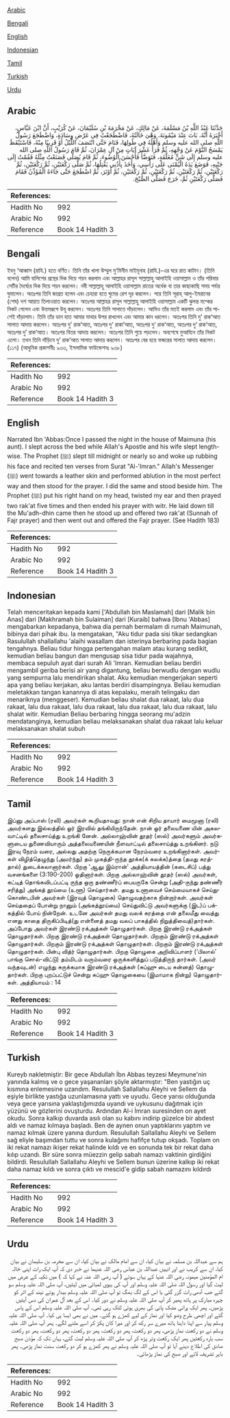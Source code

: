 [Arabic](#arabic)

[Bengali](#bengali)

[English](#english)

[Indonesian](#indonesian)

[Tamil](#tamil)

[Turkish](#turkish)

[Urdu](#urdu)

## Arabic


<div dir="rtl" lang="ar" style={{fontSize:'larger',backgroundColor:'#f8f9fa',padding:20}}>
حَدَّثَنَا عَبْدُ اللَّهِ بْنُ مَسْلَمَةَ، عَنْ مَالِكٍ، عَنْ مَخْرَمَةَ بْنِ سُلَيْمَانَ، عَنْ كُرَيْبٍ، أَنَّ ابْنَ عَبَّاسٍ، أَخْبَرَهُ أَنَّهُ، بَاتَ عِنْدَ مَيْمُونَةَ، وَهْىَ خَالَتُهُ، فَاضْطَجَعْتُ فِي عَرْضِ وِسَادَةٍ، وَاضْطَجَعَ رَسُولُ اللَّهِ صلى الله عليه وسلم وَأَهْلُهُ فِي طُولِهَا، فَنَامَ حَتَّى انْتَصَفَ اللَّيْلُ أَوْ قَرِيبًا مِنْهُ، فَاسْتَيْقَظَ يَمْسَحُ النَّوْمَ عَنْ وَجْهِهِ، ثُمَّ قَرَأَ عَشْرَ آيَاتٍ مِنْ آلِ عِمْرَانَ، ثُمَّ قَامَ رَسُولُ اللَّهِ صلى الله عليه وسلم إِلَى شَنٍّ مُعَلَّقَةٍ، فَتَوَضَّأَ فَأَحْسَنَ الْوُضُوءَ، ثُمَّ قَامَ يُصَلِّي فَصَنَعْتُ مِثْلَهُ فَقُمْتُ إِلَى جَنْبِهِ، فَوَضَعَ يَدَهُ الْيُمْنَى عَلَى رَأْسِي، وَأَخَذَ بِأُذُنِي يَفْتِلُهَا، ثُمَّ صَلَّى رَكْعَتَيْنِ، ثُمَّ رَكْعَتَيْنِ، ثُمَّ رَكْعَتَيْنِ، ثُمَّ رَكْعَتَيْنِ، ثُمَّ رَكْعَتَيْنِ، ثُمَّ رَكْعَتَيْنِ، ثُمَّ أَوْتَرَ، ثُمَّ اضْطَجَعَ حَتَّى جَاءَهُ الْمُؤَذِّنُ فَقَامَ فَصَلَّى رَكْعَتَيْنِ ثُمَّ، خَرَجَ فَصَلَّى الصُّبْحَ‏.‏
</div>
<div style={{backgroundColor:'#f8f9fa',padding:20, marginBottom: 10}}><table> <thead> <tr> <th>References:</th> <th></th> </tr> </thead> <tbody><tr><td>Hadith No</td><td>992</td></tr><tr><td>Arabic No</td><td>992</td></tr><tr><td>Reference</td><td>Book 14 Hadith 3</td></tr></tbody></table></div>

## Bengali


<div dir="ltr" lang="bn" style={{fontSize:'larger',backgroundColor:'#f8f9fa',padding:20}}>
ইবনু ‘আব্বাস (রাযি.) হতে বর্ণিত। তিনি তাঁর খালা উম্মুল মু‘মিনীন মাইমূনাহ (রাযি.)-এর ঘরে রাত কাটান। (তিনি বলেন) আমি বালিশের প্রস্থের দিক দিয়ে শয়ন করলাম এবং আল্লাহর রাসূল সাল্লাল্লাহু আলাইহি ওয়াসাল্লাম ও তাঁর পরিবার সেটির দৈর্ঘ্যের দিক দিয়ে শয়ন করলেন। নবী সাল্লাল্লাহু আলাইহি ওয়াসাল্লাম রাতের অর্ধেক বা তার কাছাকাছি সময় পর্যন্ত ঘুমালেন। অতঃপর তিনি জাগ্রত হলেন এবং চেহারা হতে ঘুমের রেশ দূর করলেন। পরে তিনি সূরাহ্ আলু-ইমরানের (শেষ) দশ আয়াত তিলাওয়াত করলেন। অতঃপর আল্লাহর রাসূল সাল্লাল্লাহু আলাইহি ওয়াসাল্লাম একটি ঝুলন্ত মশ্কের নিকট গেলেন এবং উত্তমরূপে উযূ করলেন। অতঃপর তিনি সালাতে দাঁড়ালেন। আমিও তাঁর মতই করলাম এবং তাঁর পাশেই দাঁড়ালাম। তিনি তাঁর ডান হাত আমার মাথার উপর রাখলেন এবং আমার কান ধরলেন। অতঃপর তিনি দু’ রাক‘আত সালাত আদায় করলেন। অতঃপর দু’ রাক‘আত, অতঃপর দু‘ রাকা’আত, অতঃপর দু‘ রাক‘আত, অতঃপর দু‘ রাক‘আত, অতঃপর দু’ রাক‘আত। অতঃপর বিতর আদায় করলেন। অতঃপর তিনি শুয়ে পড়লেন। অবশেষে মুআয্যিন তাঁর নিকট এলো। তখন তিনি দাঁড়িযে দু‘ রাক‘আত সালাত আদায় করলেন। অতঃপর বের হয়ে ফজরের সালাত আদায় করলেন। (১১৭) (আধুনিক প্রকাশনীঃ ৯৩৩, ইসলামিক ফাউন্ডেশনঃ ৯৩৮)
</div>
<div style={{backgroundColor:'#f8f9fa',padding:20, marginBottom: 10}}><table> <thead> <tr> <th>References:</th> <th></th> </tr> </thead> <tbody><tr><td>Hadith No</td><td>992</td></tr><tr><td>Arabic No</td><td>992</td></tr><tr><td>Reference</td><td>Book 14 Hadith 3</td></tr></tbody></table></div>

## English


<div dir="ltr" lang="en" style={{fontSize:'larger',backgroundColor:'#f8f9fa',padding:20}}>
Narrated Ibn 'Abbas:Once I passed the night in the house of Maimuna (his aunt). I slept across the bed while Allah's Apostle and his wife slept length-wise. The Prophet (ﷺ) slept till midnight or nearly so and woke up rubbing his face and recited ten verses from Surat "Al-'Imran." Allah's Messenger (ﷺ) went towards a leather skin and performed ablution in the most perfect way and then stood for the prayer. I did the same and stood beside him. The Prophet (ﷺ) put his right hand on my head, twisted my ear and then prayed two rak'at five times and then ended his prayer with witr. He laid down till the Mu'adh-dhin came then he stood up and offered two rak'at (Sunnah of Fajr prayer) and then went out and offered the Fajr prayer. (See Hadith 183)
</div>
<div style={{backgroundColor:'#f8f9fa',padding:20, marginBottom: 10}}><table> <thead> <tr> <th>References:</th> <th></th> </tr> </thead> <tbody><tr><td>Hadith No</td><td>992</td></tr><tr><td>Arabic No</td><td>992</td></tr><tr><td>Reference</td><td>Book 14 Hadith 3</td></tr></tbody></table></div>

## Indonesian


<div dir="ltr" lang="id" style={{fontSize:'larger',backgroundColor:'#f8f9fa',padding:20}}>
Telah menceritakan kepada kami ['Abdullah bin Maslamah] dari [Malik bin Anas] dari [Makhramah bin Sulaiman] dari [Kuraib] bahwa [Ibnu 'Abbas] mengabarkan kepadanya, bahwa dia pernah bermalam di rumah Maimunah, bibinya dari pihak ibu. Ia mengatakan, "Aku tidur pada sisi tikar sedangkan Rasulullah shallallahu 'alaihi wasallam dan isterinya berbaring pada bagian tengahnya. Beliau tidur hingga pertengahan malam atau kurang sedikit, kemudian beliau bangun dan mengusap sisa tidur pada wajahnya, membaca sepuluh ayat dari surah Ali 'Imran. Kemudian beliau berdiri mengambil geriba berisi air yang digantung, beliau berwudlu dengan wudlu yang sempurna lalu mendirikan shalat. Aku kemudian mengerjakan seperti apa yang beliau kerjakan, aku lantas berdiri disampingnya. Beliau kemudian meletakkan tangan kanannya di atas kepalaku, meraih telingaku dan menariknya (menggeser). Kemudian beliau shalat dua rakaat, lalu dua rakaat, lalu dua rakaat, lalu dua rakaat, lalu dua rakaat, lalu dua rakaat, lalu shalat witir. Kemudian Beliau berbaring hingga seorang mu'adzin mendatanginya, kemudian beliau melaksanakan shalat dua rakaat lalu keluar melaksanakan shalat subuh
</div>
<div style={{backgroundColor:'#f8f9fa',padding:20, marginBottom: 10}}><table> <thead> <tr> <th>References:</th> <th></th> </tr> </thead> <tbody><tr><td>Hadith No</td><td>992</td></tr><tr><td>Arabic No</td><td>992</td></tr><tr><td>Reference</td><td>Book 14 Hadith 3</td></tr></tbody></table></div>

## Tamil


<div dir="ltr" lang="ta" style={{fontSize:'larger',backgroundColor:'#f8f9fa',padding:20}}>
இப்னு அப்பாஸ் (ரலி) அவர்கள் கூறியதாவது: நான் என் சிறிய தாயார் மைமூனா (ரலி) அவர்களது இல்லத்தில் ஓர் இரவில் தங்கியிருந்தேன். நான் ஓர் தலையணை யின் அகலவாட்டில் தலைசாய்த்து உறங்கி னேன். அல்லாஹ்வின் தூதர் (ஸல்) அவர்களும் அவர்களுடைய துணைவியாரும் அத்தலையணையின் நீளவாட்டில் தலைசாய்த்து உறங்கினர். நடு இரவு நேரம் வரை, அல்லது அதற்கு நெருக்கமான நேரம்வரை உறங்கினார்கள். அவர்கள் விழித்தெழுந்து (அமர்ந்து) தம் முகத்தி-ருந்த தூக்க(க் கலக்க)த்தை (தமது கரத்தால்) துடைக்கலானார்கள். பிறகு ‘ஆலு இம்ரான்’ அத்தியாயத்தின் (கடைசிப்) பத்து வசனங்களை (3:190-200) ஓதினார்கள். பிறகு அல்லாஹ்வின் தூதர் (ஸல்) அவர்கள், கட்டித் தொங்கவிடப்பட்டி ருந்த ஒரு தண்ணீர்ப் பையருகே சென்று (அதி-ருந்து தண்ணீர் சரித்து) அங்கத் தூய்மை (உளூ) செய்தார்கள். தமது உளூவைச் செம்மையாகச் செய்துகொண்டபின் அவர்கள் (இரவுத் தொழுகை) தொழுவதற்காக நின்றார்கள். அவர்கள் செய்ததைப் போன்று நானும் (அங்கத்தூய்மை) செய்துவிட்டு அவர்களுக்கு (இட)ப் பக்கத்தில் போய் நின்றேன். உடனே அவர்கள் தமது வலக் கரத்தை என் தலைமீது வைத்து எனது காதை திருகிப்பிடித்(து என்னைத் தமது வலப் பாகத்தில் நிறுத்திவைத்)தார்கள். அப்போது அவர்கள் இரண்டு ரக்அத்கள் தொழுதார்கள். பிறகு இரண்டு ரக்அத்கள் தொழுதார்கள். பிறகு இரண்டு ரக்அத்கள் தொழுதார்கள். பிறகும் இரண்டு ரக்அத்கள் தொழுதார்கள். பிறகும் இரண்டு ரக்அத்கள் தொழுதார்கள். பிறகும் இரண்டு ரக்அத்கள் தொழுதார்கள். பின்பு வித்ர் தொழுதார்கள். பிறகு தொழுகை அறிவிப்பாளர் (‘பிலால்’ பாங்கு சொல்-விட்டு) தம்மிடம் வரும்வரை ஒருக்களித்துப் படுத்திருந் தார்கள். (அவர் வந்தவுடன்) எழுந்து சுருக்கமாக இரண்டு ரக்அத்கள் (சுப்ஹு டைய சுன்னத்) தொழுதார்கள். பிறகு புறப்பட்டுச் சென்று சுப்ஹு தொழுகையை (இமாமாக நின்று) தொழுதார்கள். அத்தியாயம் : 14
</div>
<div style={{backgroundColor:'#f8f9fa',padding:20, marginBottom: 10}}><table> <thead> <tr> <th>References:</th> <th></th> </tr> </thead> <tbody><tr><td>Hadith No</td><td>992</td></tr><tr><td>Arabic No</td><td>992</td></tr><tr><td>Reference</td><td>Book 14 Hadith 3</td></tr></tbody></table></div>

## Turkish


<div dir="ltr" lang="tr" style={{fontSize:'larger',backgroundColor:'#f8f9fa',padding:20}}>
Kureyb nakletmiştir: Bir gece Abdullah İbn Abbas teyzesi Meymune'nin yanında kalmış ve o gece yaşananları şöyle aktarmıştır: "Ben yastığın uç kısmına enlemesine uzandım. Resulullah Sallallahu Aleyhi ve Sellem da eşiyle birlikte yastığa uzunlamasına yattı ve uyudu. Gece yarısı olduğunda veya gece yarısına yaklaştığımızda uyandı ve uykusunu dağıtmak için yüzünü ve gözlerini ovuştur­du. Ardından Al-i İmran suresinden on ayet okudu. Sonra kalkıp duvarda asılı olan su kabını indirip güzelce bir abdest aldı ve namaz kılmaya başladı. Ben de aynen onun yaptıklarını yaptım ve namaz kılmak üzere yanına durdum. Resulullah Sallallahu Aleyhi ve Sellem sağ eliyle başımdan tuttu ve sonra kulağımı hafifçe tutup okşadı. Toplam on iki rekat namazı ikişer rekat halinde kıldı ve en sonunda tek bir rekat daha kılıp uzandı. Bir süre sonra müezzin gelip sabah namazı vaktinin girdiğini bildirdi. Resulullah Sallallahu Aleyhi ve Sellem bunun üzerine kalkıp iki rekat daha namaz kıldı ve sonra çıktı ve mescid'e gidip sabah namazını kıldırdı
</div>
<div style={{backgroundColor:'#f8f9fa',padding:20, marginBottom: 10}}><table> <thead> <tr> <th>References:</th> <th></th> </tr> </thead> <tbody><tr><td>Hadith No</td><td>992</td></tr><tr><td>Arabic No</td><td>992</td></tr><tr><td>Reference</td><td>Book 14 Hadith 3</td></tr></tbody></table></div>

## Urdu


<div dir="rtl" lang="ur" style={{fontSize:'larger',backgroundColor:'#f8f9fa',padding:20}}>
ہم سے عبداللہ بن مسلمہ نے بیان کیا، ان سے امام مالک نے بیان کیا، ان سے مخرمہ بن سلیمان نے بیان کیا، ان سے کریب نے اور انہیں عبداللہ بن عباس رضی اللہ عنہما نے خبر دی کہ آپ ایک رات اپنی خالہ ام المؤمنین میمونہ رضی اللہ عنہا کے یہاں سوئے ( آپ رضی اللہ عنہ نے کہا کہ ) میں تکیہ کے عرض میں لیٹ گیا اور رسول اللہ صلی اللہ علیہ وسلم اور آپ کی بیوی لمبائی میں لیٹیں، آپ صلی اللہ علیہ وسلم سو گئے جب آدھی رات گزر گئی یا اس کے لگ بھگ تو آپ صلی اللہ علیہ وسلم بیدار ہوئے نیند کے اثر کو چہرہ مبارک پر ہاتھ پھیر کر آپ صلی اللہ علیہ وسلم نے دور کیا۔ اس کے بعد آل عمران کی دس آیتیں پڑھیں۔ پھر ایک پرانی مشک پانی کی بھری ہوئی لٹک رہی تھی۔ آپ صلی اللہ علیہ وسلم اس کے پاس گئے اور اچھی طرح وضو کیا اور نماز کے لیے کھڑے ہو گئے۔ میں نے بھی ایسا ہی کیا۔ آپ صلی اللہ علیہ وسلم پیار سے اپنا داہنا ہاتھ میرے سر رکھ کر اور میرا کان پکڑ کر اسے ملنے لگے۔ پھر آپ صلی اللہ علیہ وسلم نے دو رکعت نماز پڑھی، پھر دو رکعت، پھر دو رکعت، پھر دو رکعت، پھر دو رکعت، پھر دو رکعت سب بارہ رکعتیں پھر ایک رکعت وتر پڑھ کر آپ صلی اللہ علیہ وسلم لیٹ گئے، یہاں تک کہ مؤذن صبح صادق کی اطلاع دینے آیا تو آپ صلی اللہ علیہ وسلم نے پھر کھڑے ہو کر دو رکعت سنت نماز پڑھی۔ پھر باہر تشریف لائے اور صبح کی نماز پڑھائی۔
</div>
<div style={{backgroundColor:'#f8f9fa',padding:20, marginBottom: 10}}><table> <thead> <tr> <th>References:</th> <th></th> </tr> </thead> <tbody><tr><td>Hadith No</td><td>992</td></tr><tr><td>Arabic No</td><td>992</td></tr><tr><td>Reference</td><td>Book 14 Hadith 3</td></tr></tbody></table></div>